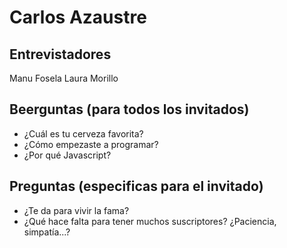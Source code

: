 # Carlos Azaustre

## Entrevistadores

Manu Fosela
Laura Morillo

## Beerguntas (para todos los invitados)

* ¿Cuál es tu cerveza favorita?
* ¿Cómo empezaste a programar?
* ¿Por qué Javascript?
 

## Preguntas (especificas para el invitado)
* ¿Te da para vivir la fama?
* ¿Qué hace falta para tener muchos suscriptores? ¿Paciencia, simpatía...?

